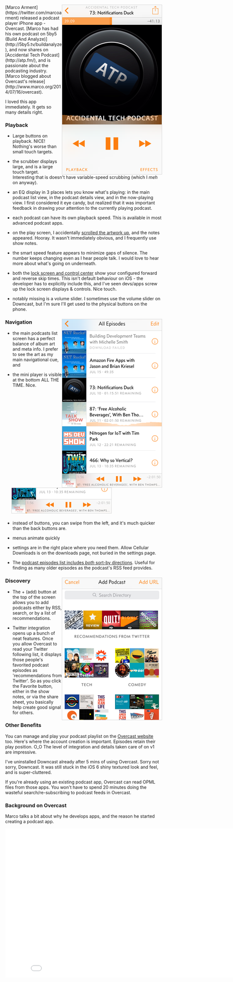 <!--{Title:"Overcast First Thoughts / Mini Review",Intro:"I love podcast apps. This one hits a home run on day 1.",PublishedOn:"16-Jul-2014"}-->

<style>
img{border:1px solid #d3d3d3; }
div.clr{clear:both;}
.fr{float:right;}
img.inUl{margin-left:20px;margin-bottom:5px;}
</style>

<img src="img/overcast/overcast-play-screen.png" class="fr" />
[Marco Arment](https://twitter.com/marcoarment) released a podcast player iPhone app - Overcast. [Marco has had his own podcast on 5by5 (Build And Analyze)](http://5by5.tv/buildanalyze), and now shares on [Accidental Tech Podcast](http://atp.fm/), and is passionate about the podcasting industry. [Marco blogged about Overcast's release](http://www.marco.org/2014/07/16/overcast).

I loved this app immediately. It gets so many details right. 

### Playback

- Large buttons on playback. NICE! Nothing's worse than small touch targets.

- the scrubber displays large, and is a large touch target. Interesting that is doesn't have variable-speed scrubbing (which I *meh* on anyway).

- an EQ display in 3 places lets you know what's playing: in the main podcast list view, in the podcast details view, and in the now-playing view. I first considered it eye candy, but realized that it was important feedback in drawing your attention to the currently playing podcast. 

- each podcast can have its own playback speed. This is available in most advanced podcast apps.
 
- on the play screen, I accidentally <a href="img/overcast/overcast-show-notes.png">scrolled the artwork up</a>, and the notes appeared. Hooray. It wasn't immediately obvious, and I frequently use show notes.

- the smart speed feature appears to minimize gaps of silence. The number keeps changing even as I hear people talk. I would love to hear more about what's going on underneath.
 
- both the <a href="img/overcast/overcast-lock.png">lock screen and control center</a> show your configured forward and reverse skip times. This isn't default behaviour on iOS - the developer has to explicitly include this, and I've seen devs/apps screw up the lock screen displays & controls. Nice touch.

- notably missing is a volume slider. I sometimes use the volume slider on Downcast, but I'm sure I'll get used to the physical buttons on the phone.

<div class="clr"/>
<img src="img/overcast/overcast-my-podcasts.png" class="fr" />

### Navigation

- the main podcasts list screen has a perfect balance of album art and meta info. I prefer to see the art as my main navigational cue, and 

- the mini player is visible at the bottom ALL THE TIME. Nice.

<img src="img/overcast/overcast-mini-player.png" class="inUl" />

- instead of buttons, you can swipe from the left, and it's much quicker than the back buttons are.

- menus animate quickly

- settings are in the right place where you need them. Allow Cellular Downloads is on the downloads page, not buried in the settings page. 
 
- The <a href="img/overcast/overcast-podcast-episode-list.png">podcast episodes list includes *both* sort-by directions</a>. Useful for finding as many older episodes as the podcast's RSS feed provides.
 
<div class="clr"/>
<img src="img/overcast/overcast-discover.png" class="fr" />

### Discovery 

- The + (add) button at the top of the screen allows you to add podcasts either by RSS, search, or by a list of recommendations. 
   
- Twitter integration opens up a bunch of neat features. Once you allow Overcast to read your Twitter following list, it displays those people's favorited podcast episodes as 'recommendations from Twitter'. So as you click the Favorite button, either in the show notes, or via the share sheet, you basically help create good signal for others.  


### Other Benefits

You can manage and play your podcast playlist on the [Overcast website](https://overcast.fm/podcasts) too. Here's where the account creation is important. 
Episodes retain their play position. O_O The level of integration and details taken care of on v1 are impressive. 

I've uninstalled Downcast already after 5 mins of using Overcast. Sorry not sorry, Downcast. It was still stuck in the iOS 6 shiny textured look and feel, and is super-cluttered.

If you're already using an existing podcast app, Overcast can read OPML files from those apps. You won't have to spend 20 minutes doing the wasteful search/re-subscribing to podcast feeds in Overcast.

### Background on Overcast

Marco talks a bit about why he develops apps, and the reason he started creating a podcast app.

<iframe width="853" height="480" src="//www.youtube.com/embed/D2RoYvcqhgM" frameborder="0" allowfullscreen></iframe>